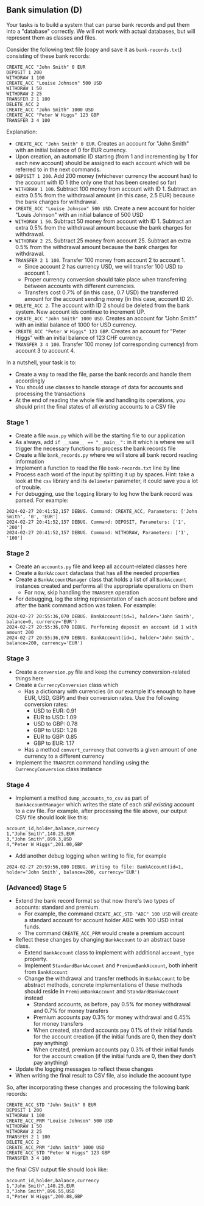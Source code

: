 ## Bank simulation (D)

Your tasks is to build a system that can parse bank records and put them into a "database" correctly. 
We will not work with actual databases, but will represent them as classes and files.

Consider the following text file (copy and save it as `bank-records.txt`) consisting of these bank records:
```
CREATE_ACC "John Smith" 0 EUR
DEPOSIT 1 200
WITHDRAW 1 100
CREATE_ACC "Louise Johnson" 500 USD
WITHDRAW 1 50
WITHDRAW 2 25
TRANSFER 2 1 100
DELETE_ACC 2
CREATE_ACC "John Smith" 1000 USD
CREATE_ACC "Peter W Higgs" 123 GBP
TRANSFER 3 4 100
```

Explanation:
-  `CREATE_ACC "John Smith" 0 EUR`. Creates an account for "John Smith" with an initial balance of 0 for EUR currency. 
  - Upon creation, an automatic ID starting (from 1 and incrementing by 1 for each new account) should be assigned to each account which will be referred to in the next commands.
- `DEPOSIT 1 200`. Add 200 money (whichever currency the account has) to the account with ID 1 (the only one that has been created so far)
- `WITHDRAW 1 100`. Subtract 100 money from account with ID 1. Subtract an extra 0.5% from the withdrawal amount (in this case, 2.5 EUR) because the bank charges for withdrawal.   
- `CREATE_ACC "Louise Johnson" 500 USD`. Create a new account for holder "Louis Johnson" with an initial balance of 500 USD
- `WITHDRAW 1 50`. Subtract 50 money from account with ID 1. Subtract an extra 0.5% from the withdrawal amount because the bank charges for withdrawal. 
- `WITHDRAW 2 25`. Subtract 25 money from account 25. Subtract an extra 0.5% from the withdrawal amount because the bank charges for withdrawal. 
- `TRANSFER 2 1 100`. Transfer 100 money from account 2 to account 1. 
  - Since account 2 has currency USD, we will transfer 100 USD to account 1. 
  - Proper currency conversion should take place when transferring between accounts with different currencies. 
  - Transfers cost 0.7% of (in this case, 0.7 USD) the transferred amount for the account sending money (in this case, account ID 2).
- `DELETE_ACC 2`. The account with ID 2 should be deleted from the bank system. New account ids continue to increment UP.
- `CREATE_ACC "John Smith" 1000 USD`. Creates an account for "John Smith" with an initial balance of 1000 for USD currency. 
- `CREATE_ACC "Peter W Higgs" 123 GBP`. Creates an account for "Peter Higgs" with an initial balance of 123 CHF currency. 
- `TRANSFER 3 4 100`. Transfer 100 money (of corresponding currency) from account 3 to account 4.  
  
In a nutshell, your task is to:
- Create a way to read the file, parse the bank records and handle them accordingly
- You should use classes to handle storage of data for accounts and processing the transactions
- At the end of reading the whole file and handling its operations, you should print the final states of all _existing_ accounts to a CSV file

### Stage 1

- Create a file `main.py` which will be the starting file to our application
- As always, add `if __name__ == "__main__":` in it which is where we will trigger the necessary functions to process the bank records file
- Create a file `bank_records.py` where we will store all bank record reading information  
- Implement a function to read the file `bank-records.txt` line by line
- Process each word of the input by splitting it up by spaces. Hint: take a look at the `csv` library and its `delimeter` parameter, it could save you a lot of trouble.
- For debugging, use the `logging` library to log how the bank record was parsed. For example:
```
2024-02-27 20:41:52,157 DEBUG. Command: CREATE_ACC, Parameters: ['John Smith', '0', 'EUR']
2024-02-27 20:41:52,157 DEBUG. Command: DEPOSIT, Parameters: ['1', '200']
2024-02-27 20:41:52,157 DEBUG. Command: WITHDRAW, Parameters: ['1', '100']
```

### Stage 2

- Create an `accounts.py` file and keep all account-related classes here
- Create a `BankAccount` dataclass that has all the needed properties
- Create a `BankAccountManager` class that holds a list of all `BankAccount` instances created and performs all the appropriate operations on them
  - For now, skip handling the `TRANSFER` operation
- For debugging, log the string representation of each account before and after the bank command action was taken. For example:
```
2024-02-27 20:55:36,070 DEBUG. BankAccount(id=1, holder='John Smith', balance=0, currency='EUR')
2024-02-27 20:55:36,070 DEBUG. Performing deposit on account id 1 with amount 200
2024-02-27 20:55:36,070 DEBUG. BankAccount(id=1, holder='John Smith', balance=200, currency='EUR')
```

### Stage 3

- Create a `conversion.py` file and keep the currency conversion-related things here
- Create a `CurrencyConversion` class which 
  - Has a dictionary with currencies (in our example it's enough to have EUR, USD, GBP) and their conversion rates. Use the following conversion rates:
    - USD to EUR: 0.91
    - EUR to USD: 1.09
    - USD to GBP: 0.78
    - GBP to USD: 1.28
    - EUR to GBP: 0.85
    - GBP to EUR: 1.17
  - Has a method `convert_currency` that converts a given amount of one currency to a different currency
- Implement the `TRANSFER` command handling using the `CurrencyConversion` class instance

### Stage 4

- Implement a method `dump_accounts_to_csv` as part of `BankAccountManager` which writes the state of each _still existing_ account to a csv file. For example, after processing the file above, our output CSV file should look like this:
```csv
account_id,holder,balance,currency
1,"John Smith",140.25,EUR
3,"John Smith",899.3,USD
4,"Peter W Higgs",201.00,GBP
```
- Add another debug logging when writing to file, for example
```
2024-02-27 20:59:56,080 DEBUG. Writing to file: BankAccount(id=1, holder='John Smith', balance=200, currency='EUR')
```

### (Advanced) Stage 5 

- Extend the bank record format so that now there's two types of accounts: standard and premium.
  - For example, the command `CREATE_ACC_STD "ABC" 100 USD` will create a standard account for account holder ABC with 100 USD initial funds.
  - The command `CREATE_ACC_PRM` would create a premium account
- Reflect these changes by changing `BankAccount` to an abstract base class.
  - Extend `BankAccount` class to implement with additional `account_type` property.
  - Implement `StandardBankAccount` and `PremiumBankAccount`, both inherit from `BankAccount`
  - Change the withdrawal and transfer methods in `BankAccount` to be abstract methods, concrete implementations of these methods should reside in `PremiumBankAccount` and `StandardBankAccount` instead
    - Standard accounts, as before, pay 0.5% for money withdrawal and 0.7% for money transfers
    - Premium accounts pay 0.3% for money withdrawal and 0.45% for money transfers
    - When created, standard accounts pay 0.1% of their initial funds for the account creation (if the initial funds are 0, then they don't pay anything)
    - When created, premium accounts pay 0.3% of their initial funds for the account creation (if the initial funds are 0, then they don't pay anything)
- Update the logging messages to reflect these changes
- When writing the final result to CSV file, also include the account type

So, after incorporating these changes and processing the following bank records:
```
CREATE_ACC_STD "John Smith" 0 EUR
DEPOSIT 1 200
WITHDRAW 1 100
CREATE_ACC_PRM "Louise Johnson" 500 USD
WITHDRAW 1 50
WITHDRAW 2 25
TRANSFER 2 1 100
DELETE_ACC 2
CREATE_ACC_PRM "John Smith" 1000 USD
CREATE_ACC_STD "Peter W Higgs" 123 GBP
TRANSFER 3 4 100
```

the final CSV output file should look like:
```csv
account_id,holder,balance,currency
1,"John Smith",140.25,EUR
3,"John Smith",896.55,USD
4,"Peter W Higgs",200.88,GBP
```
